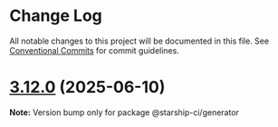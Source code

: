 # Change Log

All notable changes to this project will be documented in this file.
See [Conventional Commits](https://conventionalcommits.org) for commit guidelines.

# [3.12.0](https://github.com/hyperweb-io/starship/compare/v3.11.0...v3.12.0) (2025-06-10)

**Note:** Version bump only for package @starship-ci/generator
